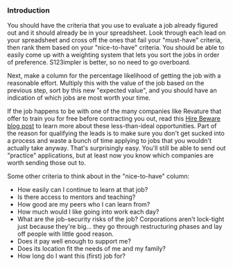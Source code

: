 ### Introduction

You should have the criteria that you use to evaluate a job already figured out and it should already be in your spreadsheet. Look through each lead on your spreadsheet and cross off the ones that fail your "must-have" criteria, then rank them based on your "nice-to-have" criteria. You should be able to easily come up with a weighting system that lets you sort the jobs in order of preference. S123impler is better, so no need to go overboard.

Next, make a column for the percentage likelihood of getting the job with a reasonable effort. Multiply this with the value of the job based on the previous step, sort by this new "expected value", and you should have an indication of which jobs are most worth your time.

If the job happens to be with one of the many companies like Revature that offer to train you for free before contracting you out, read this [Hire Beware blog post](https://github.com/TheOdinProject/blog/blob/main/hire-beware.md) to learn more about these less-than-ideal opportunities. Part of the reason for qualifying the leads is to make sure you don't get sucked into a process and waste a bunch of time applying to jobs that you wouldn't actually take anyway. That's surprisingly easy. You'll still be able to send out "practice" applications, but at least now you know which companies are worth sending those out to.

Some other criteria to think about in the "nice-to-have" column:

- How easily can I continue to learn at that job?
- Is there access to mentors and teaching?
- How good are my peers who I can learn from?
- How much would I like going into work each day?
- What are the job-security risks of the job? Corporations aren't lock-tight just because they're big... they go through restructuring phases and lay off people with little good reason.
- Does it pay well enough to support me?
- Does its location fit the needs of me and my family?
- How long do I want this (first) job for?
